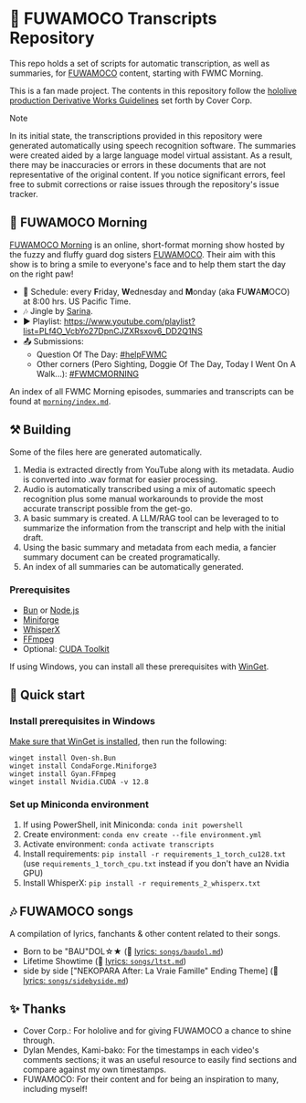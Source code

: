 # 🐾 FUWAMOCO Transcripts Repository

This repo holds a set of scripts for automatic transcription, as well as summaries, for [FUWAMOCO](https://www.youtube.com/@FUWAMOCOch) content, starting with FWMC Morning.

This is a fan made project. The contents in this repository follow the [hololive production Derivative Works Guidelines](https://hololivepro.com/en/terms/) set forth by Cover Corp.

> [!NOTE]
> In its initial state, the transcriptions provided in this repository were generated automatically using speech recognition software. The summaries were created aided by a large language model virtual assistant. As a result, there may be inaccuracies or errors in these documents that are not representative of the original content. If you notice significant errors, feel free to submit corrections or raise issues through the repository's issue tracker.

## 🌅 FUWAMOCO Morning

[FUWAMOCO Morning](https://www.youtube.com/playlist?list=PLf4O_VcbYo27DpnCJZXRsxov6_DD2Q1NS) is an online, short-format morning show hosted by the fuzzy and fluffy guard dog sisters [FUWAMOCO](https://www.youtube.com/@FUWAMOCOch). Their aim with this show is to bring a smile to everyone's face and to help them start the day on the right paw!

- 📅 Schedule: every **F**riday, **W**ednesday and **M**onday (aka **F**U**W**A**M**OCO) at 8:00 hrs. US Pacific Time.
- 🎶 Jingle by [Sarina](https://twitter.com/Sarina_A_Elysia/status/1695163342699081980).
- ▶️ Playlist: <https://www.youtube.com/playlist?list=PLf4O_VcbYo27DpnCJZXRsxov6_DD2Q1NS>
- 📤 Submissions:
  - Question Of The Day: [#helpFWMC](https://twitter.com/hashtag/helpFWMC)
  - Other corners (Pero Sighting, Doggie Of The Day, Today I Went On A Walk...): [#FWMCMORNING](https://twitter.com/hashtag/FWMCMORNING)

An index of all FWMC Morning episodes, summaries and transcripts can be found at [`morning/index.md`](./morning/index.md).

## ⚒️ Building

Some of the files here are generated automatically.

1. Media is extracted directly from YouTube along with its metadata. Audio is converted into .wav format for easier processing.
1. Audio is automatically transcribed using a mix of automatic speech recognition plus some manual workarounds to provide the most accurate transcript possible from the get-go.
1. A basic summary is created. A LLM/RAG tool can be leveraged to to summarize the information from the transcript and help with the initial draft.
1. Using the basic summary and metadata from each media, a fancier summary document can be created programatically.
1. An index of all summaries can be automatically generated.

### Prerequisites

- [Bun](https://bun.sh/) or [Node.js](https://nodejs.org/)
- [Miniforge](https://conda-forge.org/download/)
- [WhisperX](https://github.com/m-bain/whisperX)
- [FFmpeg](https://ffmpeg.org/)
- Optional: [CUDA Toolkit](https://developer.nvidia.com/cuda-toolkit)

If using Windows, you can install all these prerequisites with [WinGet](https://learn.microsoft.com/windows/package-manager/).

## 🔰 Quick start

### Install prerequisites in Windows

[Make sure that WinGet is installed](https://learn.microsoft.com/windows/package-manager/winget/), then run the following:

```text
winget install Oven-sh.Bun
winget install CondaForge.Miniforge3
winget install Gyan.FFmpeg
winget install Nvidia.CUDA -v 12.8
```

### Set up Miniconda environment

1. If using PowerShell, init Miniconda: `conda init powershell`
1. Create environment: `conda env create --file environment.yml`
1. Activate environment: `conda activate transcripts`
1. Install requirements: `pip install -r requirements_1_torch_cu128.txt` (use `requirements_1_torch_cpu.txt` instead if you don't have an Nvidia GPU)
1. Install WhisperX: `pip install -r requirements_2_whisperx.txt`

## 🎶 FUWAMOCO songs

A compilation of lyrics, fanchants & other content related to their songs.

- Born to be "BAU"DOL☆★ (🎼 [lyrics: `songs/baudol.md`](./songs/baudol.md))
- Lifetime Showtime (🎼 [lyrics: `songs/ltst.md`](./songs/ltst.md))
- side by side ["NEKOPARA After: La Vraie Famille" Ending Theme] (🎼 [lyrics: `songs/sidebyside.md`](./songs/sidebyside.md))

## ✨ Thanks

- Cover Corp.: For hololive and for giving FUWAMOCO a chance to shine through.
- Dylan Mendes, Kami-bako: For the timestamps in each video's comments sections; it was an useful resource to easily find sections and compare against my own timestamps.
- FUWAMOCO: For their content and for being an inspiration to many, including myself!
